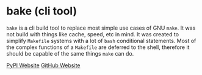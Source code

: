 # bake (cli tool)

`bake` is a cli build tool to replace most simple use cases of GNU
`make`. It was not build with things like cache, speed, etc in mind. It was
created to simplify `Makefile` systems with a lot of `bash` conditional
statements. Most of the complex functions of a `Makefile` are deferred to the
shell, therefore it should be capable of the same things `make` can do.

[PyPI Website](https://pypi.org/manage/projects/)
[GitHub Website](https://github.com/Breadleaf/bake-cli)
